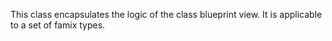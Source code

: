 This class encapsulates the logic of the class blueprint view. It is applicable to a set of famix types.